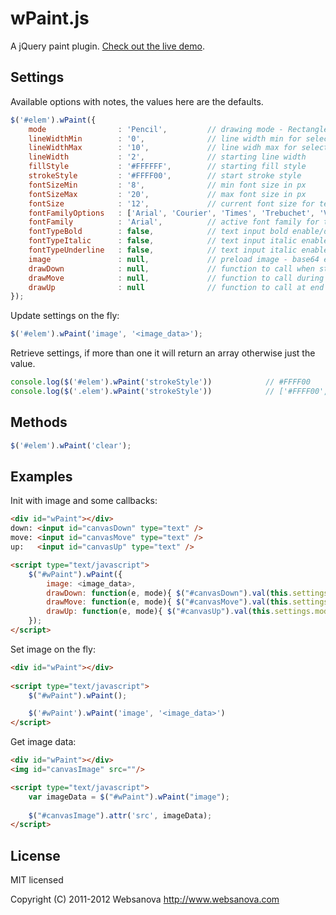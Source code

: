 # wPaint.js

A jQuery paint plugin. [Check out the live demo](http://www.websanova.com/plugins/paint/html5).


## Settings

Available options with notes, the values here are the defaults.

```javascript
$('#elem').wPaint({
    mode                : 'Pencil',         // drawing mode - Rectangle, Ellipse, Line, Pencil, Eraser
    lineWidthMin        : '0',              // line width min for select drop down
    lineWidthMax        : '10',             // line widh max for select drop down
    lineWidth           : '2',              // starting line width
    fillStyle           : '#FFFFFF',        // starting fill style
    strokeStyle         : '#FFFF00',        // start stroke style
    fontSizeMin         : '8',              // min font size in px
    fontSizeMax         : '20',             // max font size in px
    fontSize            : '12',             // current font size for text input
    fontFamilyOptions   : ['Arial', 'Courier', 'Times', 'Trebuchet', 'Verdana'],
    fontFamily          : 'Arial',          // active font family for text input
    fontTypeBold        : false,            // text input bold enable/disable
    fontTypeItalic      : false,            // text input italic enable/disable
    fontTypeUnderline   : false,            // text input italic enable/disable
    image               : null,             // preload image - base64 encoded data
    drawDown            : null,             // function to call when start a draw
    drawMove            : null,             // function to call during a draw
    drawUp              : null              // function to call at end of draw
});
```

Update settings on the fly:

```javascript
$('#elem').wPaint('image', '<image_data>');
```

Retrieve settings, if more than one it will return an array otherwise just the value.

```javascript
console.log($('#elem').wPaint('strokeStyle'))            // #FFFF00
console.log($('.elem').wPaint('strokeStyle'))            // ['#FFFF00', '#FFFF00']
```


## Methods

```javascript
$('#elem').wPaint('clear');
```


## Examples

Init with image and some callbacks:

```html
<div id="wPaint"></div>
down: <input id="canvasDown" type="text" />
move: <input id="canvasMove" type="text" />
up:   <input id="canvasUp" type="text" />

<script type="text/javascript">
    $("#wPaint").wPaint({
        image: <image_data>,
        drawDown: function(e, mode){ $("#canvasDown").val(this.settings.mode + ": " + e.pageX + ',' + e.pageY); },
        drawMove: function(e, mode){ $("#canvasMove").val(this.settings.mode + ": " + e.pageX + ',' + e.pageY); },
        drawUp: function(e, mode){ $("#canvasUp").val(this.settings.mode + ": " + e.pageX + ',' + e.pageY); }
    });
</script>
```

Set image on the fly:

```html
<div id="wPaint"></div>
    
<script type="text/javascript">
    $("#wPaint").wPaint();

    $('#wPaint').wPaint('image', '<image_data>')
</script>
```

Get image data:

```html
<div id="wPaint"></div>
<img id="canvasImage" src=""/>

<script type="text/javascript">
    var imageData = $("#wPaint").wPaint("image");
            
    $("#canvasImage").attr('src', imageData);
</script>
```


## License

MIT licensed

Copyright (C) 2011-2012 Websanova http://www.websanova.com